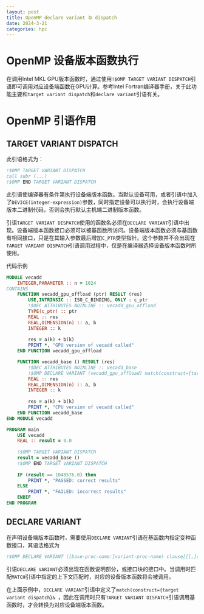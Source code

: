 ```yaml
---
layout: post
title: OpenMP declare variant 与 dispatch
date: 2024-3-21
categories: hpc
---
```


# OpenMP 设备版本函数执行

在调用Intel MKL GPU版本函数时，通过使用`!$OMP TARGET VARIANT DISPATCH`引语即可调用对应设备端函数在GPU计算。参考Intel Fortran编译器手册，关于此功能主要和`target variant dispatch`和`declare variant`引语有关。

# OpenMP 引语作用

## TARGET VARIANT DISPATCH

此引语格式为：
```fortran
!$OMP TARGET VARIANT DISPATCH
call subr (...)
!$OMP END TARGET VARIANT DISPATCH
```

此引语使编译器有条件第执行设备端版本函数。当默认设备可用，或者引语中加入了`DEVICE(integer-expression)`参数，同时指定设备可以执行时，会执行设备端版本二进制代码，否则会执行默认主机端二进制版本函数。

引语`TARGET VARIANT DISPATCH`使用的函数名必须在`DECLARE VARIANT`引语中出现。设备端版本函数接口必须可以被基函数所访问。设备端版本函数必须与基函数有相同接口，只是在其输入参数最后增加`C_PTR`类型指针。这个参数并不会出现在`TARGET VARIANT DISPATCH`引语调用过程中，仅是在编译器选择设备版本函数时所使用。

代码示例

```fortran
MODULE vecadd 
    INTEGER,PARAMETER :: n = 1024 
CONTAINS 
    FUNCTION vecadd_gpu_offload (ptr) RESULT (res) 
        USE,INTRINSIC :: ISO_C_BINDING, ONLY : c_ptr 
        !$DEC ATTRIBUTES NOINLINE :: vecadd_gpu_offload 
        TYPE(c_ptr) :: ptr
        REAL :: res 
        REAL,DIMENSION(n) :: a, b 
        INTEGER :: k 
        
        res = a(k) + b(k) 
        PRINT *, "GPU version of vecadd called"
    END FUNCTION vecadd_gpu_offload

    FUNCTION vecadd_base () RESULT (res) 
        !$DEC ATTRIBUTES NOINLINE :: vecadd_base 
        !$OMP DECLARE VARIANT (vecadd_gpu_offload) match(construct={target variant dispatch}& !$OMP& ,device = {arch (gen)} ) 
        REAL :: res 
        REAL,DIMENSION(n) :: a, b 
        INTEGER :: k 
        
        res = a(k) + b(k) 
        PRINT *, "CPU version of vecadd called" 
    END FUNCTION vecadd_base 
END MODULE vecadd

PROGRAM main 
    USE vecadd 
    REAL :: result = 0.0 
    
    !$OMP TARGET VARIANT DISPATCH 
    result = vecadd_base () 
    !$OMP END TARGET VARIANT DISPATCH 
    
    IF (result == 1048576.0) then 
        PRINT *, "PASSED: correct results" 
    ELSE 
        PRINT *, "FAILED: incorrect results" 
    ENDIF 
END PROGRAM
```

## DECLARE VARIANT

在声明设备端版本函数时，需要使用`DECLARE VARIANT`引语在基函数内指定变种函数接口，其语法格式为
```fortran
!$OMP DECLARE VARIANT ([base-proc-name:]variant-proc-name) clause[[[,]clause]...]
```
引语`DECLARE VARIANT`必须出现在函数说明部分，或接口块的接口中。当调用时匹配`MATCH`引语中指定的上下文匹配时，对应的设备版本函数将会被调用。

在上面示例中，`DECLARE VARIANT`引语中定义了`match(construct={target variant dispatch}& `，因此在调用时只有`TARGET VARIANT DISPATCH`引语调用基函数时，才会转换为对应设备端版本函数。
